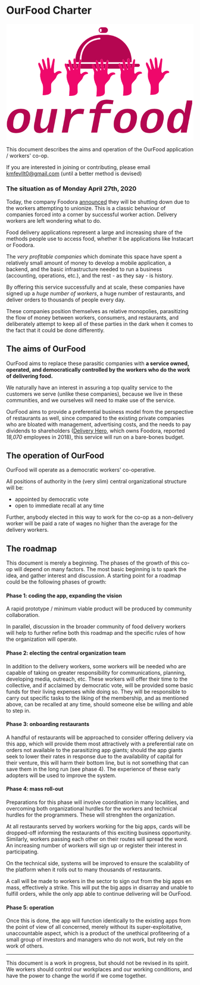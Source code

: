 OurFood Charter
===

![OurFood logo, 5 raised hands hold up a dinner plate](/logo.png?raw=true)

This document describes the aims and operation of the OurFood application / workers' co-op.

If you are interested in joining or contributing, please email kmfevllt0@gmail.com (until a better method is devised)

### The situation as of Monday April 27th, 2020

Today, the company Foodora [announced](https://www.cbc.ca/news/business/foodora-canada-closing-may-1.5546642) they will be shutting down due to the workers attempting to unionize. This is a classic behaviour of companies forced into a corner by successful worker action. Delivery workers are left wondering what to do.

Food delivery applications represent a large and increasing share of the methods people use to access food, whether it be applications like Instacart or Foodora.

The *very profitable companies* which dominate this space have spent a relatively small amount of money to develop a mobile application, a backend, and the basic infrastructure needed to run a business (accounting, operations, etc.), and the rest - as they say - is history.

By offering this service successfully and at scale, these companies have signed up a *huge number of workers*, a huge number of restaurants, and deliver orders to thousands of people every day.

These companies position themselves as relative monopolies, parasitizing the flow of money between workers, consumers, and restaurants, and deliberately attempt to keep all of these parties in the dark when it comes to the fact that it could be done differently.

## The aims of OurFood

OurFood aims to replace these parasitic companies with **a service owned, operated, and democratically controlled by the workers who do the work of delivering food.**

We naturally have an interest in assuring a top quality service to the customers we serve (unlike these companies), because we live in these communities, and we ourselves will need to make use of the service.

OurFood aims to provide a preferential business model from the perspective of restaurants as well, since compared to the existing private companies who are bloated with management, advertising costs, and the needs to pay dividends to shareholders ([Delivery Hero](https://en.wikipedia.org/wiki/Delivery_Hero), which owns Foodora, reported *18,070* employees in 2018), this service will run on a bare-bones budget.

## The operation of OurFood

OurFood will operate as a democratic workers' co-operative.

All positions of authority in the (very slim) central organizational structure will be:

- appointed by democratic vote
- open to immediate recall at any time

Further, anybody elected in this way to work for the co-op as a non-delivery worker will be paid a rate of wages no higher than the average for the delivery workers.

## The roadmap

This document is merely a beginning. The phases of the growth of this co-op will depend on many factors. The most basic beginning is to spark the idea, and gather interest and discussion. A starting point for a roadmap could be the following phases of growth:

#### Phase 1: coding the app, expanding the vision

A rapid prototype / minimum viable product will be produced by community collaboration.

In parallel, discussion in the broader community of food delivery workers will help to further refine both this roadmap and the specific rules of how the organization will operate.

#### Phase 2: electing the central organization team

In addition to the delivery workers, some workers will be needed who are capable of taking on greater responsibility for communications, planning, developing media, outreach, etc. These workers will offer their time to the collective, and if acclaimed by democratic vote, will be provided some basic funds for their living expenses while doing so. They will be responsible to carry out specific tasks to the liking of the membership, and as mentioned above, can be recalled at any time, should someone else be willing and able to step in.

#### Phase 3: onboarding restaurants

A handful of restaurants will be approached to consider offering delivery via this app, which will provide them most attractively with a preferential rate on orders not available to the parasitizing app giants; should the app giants seek to lower their rates in response due to the availability of capital for their venture, this will harm their bottom line, but is not something that can save them in the long run (see phase 4). The experience of these early adopters will be used to improve the system.

#### Phase 4: mass roll-out

Preparations for this phase will involve coordination in many localities, and overcoming both organizational hurdles for the workers and technical hurdles for the programmers. These will strenghten the organization.

At all restaurants served by workers working for the big apps, cards will be dropped-off informing the restaurants of this exciting business opportunity. Similarly, workers passing each other on their routes will spread the word. An increasing number of workers will sign up or register their interest in participating.

On the technical side, systems will be improved to ensure the scalability of the platform when it rolls out to many thousands of restaurants.

A call will be made to workers in the sector to sign out from the big apps en mass, effectively a strike. This will put the big apps in disarray and unable to fulfill orders, while the only app able to continue delivering will be OurFood.

#### Phase 5: operation

Once this is done, the app will function identically to the existing apps from the point of view of all concerned, merely without its super-exploitative, unaccountable aspect, which is a product of the unethical profiteering of a small group of investors and managers who do not work, but rely on the work of others.

---

This document is a work in progress, but should not be revised in its spirit. We workers should control our workplaces and our working conditions, and have the power to change the world if we come together.
